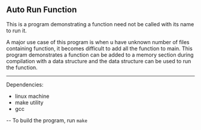 Auto Run Function
---
This is a program demonstrating a function need not be
called with its name to run it.

A major use case of this program is when u have unknown
number of files containing function, it becomes difficult
to add all the function to main. This program demonstrates
a function can be added to a memory section during compilation 
with a data structure and the data structure can be used
to run the function.

---
Dependencies:
* linux machine
* make utility
* gcc

--
To build the program, run ```make```
